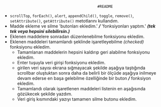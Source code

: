                                                #README
+ `scrollTop`, `forEach()`, `alert`, `appendChild()`, `toggle`, `remove()`, `setAttribute()`, `getAttribute()` metotlarını kullandım.
 + Madde ekleme ve silme 'butonları ekledim.' ***/*** 'fonksiyonları yaptım.' ***(tek tek veya hepsini silebilirsin.)***
  + Eklenen maddelere sonradan düzenlenebilme fonksiyonu ekledim.
   + Eklenen maddeleri tamamlandı şeklinde işaretleyebilme *(checked)* fonksiyonu ekledim.
      + Tamamlanan maddelerin hepsini kaldırıp geri alabilme fonksiyonu ekledim.
       + Enter tuşuyla veri girişi fonksiyonu ekledim.
        + girilen veri sayısı ekrana sığmayacak şekilde aşağıya taştığında scrollbar oluştuktan sonra daha da belirli bir ölçüde aşağıya inilmeye devam ederse en başa gelebilme özelliğinde bir buton ***/*** fonksiyon ekledim.
        + Tamamlandı olarak işaretlenen maddeleri listenin en aşağısında gözükecek şekilde yazdım.
     + Veri giriş kısmındaki yazıyı tamamen silme butonu ekledim.
 
